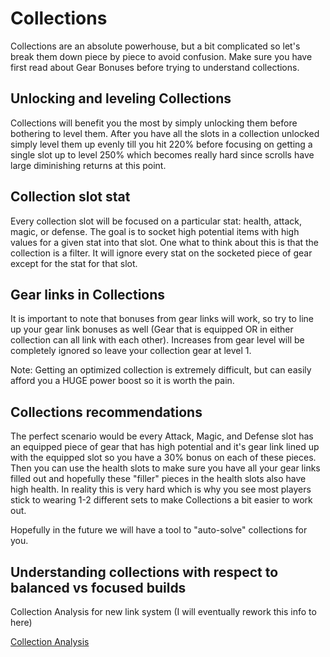 # Collections
Collections are an absolute powerhouse, but a bit complicated so let's break them down piece by piece to avoid confusion. Make sure you have first read about Gear Bonuses before trying to understand collections.

## Unlocking and leveling Collections
Collections will benefit you the most by simply unlocking them before bothering to level them. After you have all the slots in a collection unlocked simply level them up evenly till you hit 220% before focusing on getting a single slot up to level 250% which becomes really hard since scrolls have large diminishing returns at this point.

## Collection slot stat
Every collection slot will be focused on a particular stat: health, attack, magic, or defense. The goal is to socket high potential items with high values for a given stat into that slot. One what to think about this is that the collection is a filter. It will ignore every stat on the socketed piece of gear except for the stat for that slot.

## Gear links in Collections
It is important to note that bonuses from gear links will work, so try to line up your gear link bonuses as well (Gear that is equipped OR in either collection can all link with each other). Increases from gear level will be completely ignored so leave your collection gear at level 1.

Note: Getting an optimized collection is extremely difficult, but can easily afford you a HUGE power boost so it is worth the pain.

## Collections recommendations
The perfect scenario would be every Attack, Magic, and Defense slot has an equipped piece of gear that has high potential and it's gear link lined up with the equipped slot so you have a 30% bonus on each of these pieces. Then you can use the health slots to make sure you have all your gear links filled out and hopefully these "filler" pieces in the health slots also have high health. In reality this is very hard which is why you see most players stick to wearing 1-2 different sets to make Collections a bit easier to work out.

Hopefully in the future we will have a tool to "auto-solve" collections for you.

## Understanding collections with respect to balanced vs focused builds
Collection Analysis for new link system (I will eventually rework this info to here)

[Collection Analysis](https://docs.google.com/document/d/17YQPAsSc0ceVwgv_ZUADImQBwBXqGmeoipztyUZb3EM)